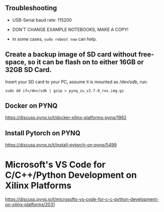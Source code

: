 ## Troubleshooting

- USB-Serial baud rate: 115200

- DON'T CHANGE EXAMPLE NOTEBOOKS, MAKE A COPY!

- In some cases, `sudo reboot now` can help.

## Create a backup image of SD card without free-space, so it can be flash on to either 16GB or 32GB SD Card.
Insert your SD card to your PC, assume it is mounted as /dev/sdb, run:
```
sudo dd if=/dev/sdb | gzip > pynq_zu_v2.7.0_ros.img.gz
```

## Docker on PYNQ
https://discuss.pynq.io/t/docker-xilinx-platforms-pynq/1962

## Install Pytorch on PYNQ
https://discuss.pynq.io/t/install-pytorch-on-pynq/5499

# Microsoft's VS Code for C/C++/Python Development on Xilinx Platforms
https://discuss.pynq.io/t/microsofts-vs-code-for-c-c-python-development-on-xilinx-platforms/2031
